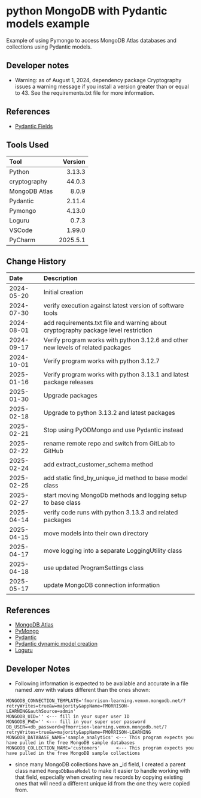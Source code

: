 # python MongoDB with Pydantic models example

Example of using Pymongo to access MongoDB Atlas databases and collections using Pydantic models.

## Developer notes

* Warning: as of August 1, 2024, dependency package Cryptography issues a warning message if you install a version
  greater than or equal to 43.
  See the requirements.txt file for more information.

## References

* [Pydantic Fields](https://docs.pydantic.dev/2.10/usage/fields)

## Tools Used

| Tool          |  Version |
|:--------------|---------:|
| Python        |   3.13.3 |
| cryptography  |   44.0.3 |
| MongoDB Atlas |    8.0.9 |
| Pydantic      |   2.11.4 |
| Pymongo       |   4.13.0 |
| Loguru        |    0.7.3 |
| VSCode        |   1.99.0 |
| PyCharm       | 2025.5.1 |

## Change History

| Date       | Description                                                                        |
|:-----------|:-----------------------------------------------------------------------------------|
| 2024-05-20 | Initial creation                                                                   |
| 2024-07-30 | verify execution against latest version of software tools                          |
| 2024-08-01 | add requirements.txt file and warning about cryptography package level restriction |
| 2024-09-17 | Verify program works with python 3.12.6 and other new levels of related packages   |
| 2024-10-01 | Verify program works with python 3.12.7                                            |
| 2025-01-16 | Verify program works with python 3.13.1 and latest package releases                |
| 2025-01-30 | Upgrade packages                                                                   |
| 2025-02-18 | Upgrade to python 3.13.2 and latest packages                                       |
| 2025-02-21 | Stop using PyODMongo and use Pydantic instead                                      | 
| 2025-02-22 | rename remote repo and switch from GitLab to GitHub                                |
| 2025-02-24 | add extract_customer_schema method                                                 |
| 2025-02-25 | add static find_by_unique_id method to base model class                            |
| 2025-02-27 | start moving MongoDb methods and logging setup to base class                       | 
| 2025-04-14 | verify code runs with python 3.13.3 and related packages                           |
| 2025-04-15 | move models into their own directory                                               |
| 2025-04-17 | move logging into a separate LoggingUtility class                                  |
| 2025-04-18 | use updated ProgramSettings class                                                  |
| 2025-05-17 | update MongoDB connection information                                              |

## References

* [MongoDB Atlas](https://www.mongodb.com/atlas)
* [PyMongo](https://pymongo.readthedocs.io/en/stable/index.html)
* [Pydantic](https://docs.pydantic.dev/2.10/)
* [Pydantic dynamic model creation](https://docs.pydantic.dev/2.10/concepts/models/#dynamic-model-creation)
* [Loguru](https://github.com/Delgan/loguru)

## Developer Notes

* Following information is expected to be available and accurate in a file named .env with values different than the
  ones shown:

```text
MONGODB_CONNECTION_TEMPLATE='fmorrison-learning.vemxm.mongodb.net/?retryWrites=true&w=majority&appName=FMORRISON-LEARNING&authSource=admin'
MONGODB_UID='' <--- fill in your super user ID
MONGODB_PWD='' <--- fill in your super user password
DB_USER=<db_password>@fmorrison-learning.vemxm.mongodb.net/?retryWrites=true&w=majority&appName=FMORRISON-LEARNING
MONGODB_DATABASE_NAME='sample_analytics' <--- This program expects you have pulled in the free MongoDB sample databases
MONGODB_COLLECTION_NAME='customers'      <--- This program expects you have pulled in the free MongoDB sample collections
```

* since many MongoDB collections have an _id field, I created a parent class named `MongoDbBaseModel` to make it easier
  to handle working with that field,
  especially when creating new records by copying existing ones that will need a different unique id from the one they
  were copied from.